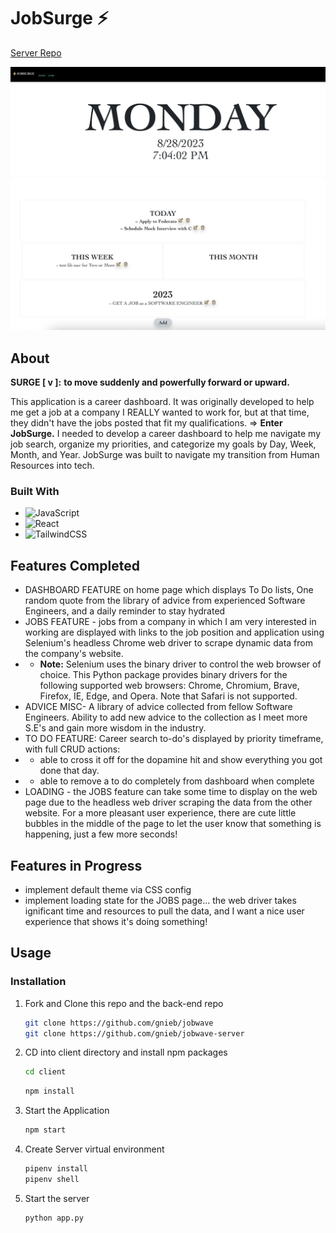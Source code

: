 # JobSurge ⚡
[Server Repo](https://github.com/gnieb/jobwave-server)

![homepage](homescreenshot.png)
![to_dos](todoscreenshot.png)

## About
**SURGE [ v ]:** 
**to move suddenly and powerfully forward or upward.** 

This application is a career dashboard. It was originally developed to help me get a job at a company I REALLY wanted to work for, but at that time, they didn't have the jobs posted that fit my qualifications. 
=> **Enter JobSurge.**
I needed to develop a career dashboard to help me navigate my job search, organize my priorities, and categorize my goals by Day, Week, Month, and Year. JobSurge was built to navigate my transition from Human Resources into tech. 

### Built With

* ![JavaScript](https://img.shields.io/badge/javascript-%23323330.svg?style=for-the-badge&logo=javascript&logoColor=%23F7DF1E)
* ![React](https://img.shields.io/badge/react-%2320232a.svg?style=for-the-badge&logo=react&logoColor=%2361DAFB)
* ![TailwindCSS](https://img.shields.io/badge/tailwindcss-%2338B2AC.svg?style=for-the-badge&logo=tailwind-css&logoColor=white)


## Features Completed 


- DASHBOARD FEATURE on home page which displays To Do lists, One random quote from the library of advice from experienced Software Engineers, and a daily reminder to stay hydrated
- JOBS FEATURE - jobs from a company in which I am very interested in working are displayed with links to the job position and application using Selenium's headless Chrome web driver to scrape dynamic data from the company's website.
- - **Note:** Selenium uses the binary driver to control the web browser of choice. This Python package provides binary drivers for the following supported web browsers: Chrome, Chromium, Brave, Firefox, IE, Edge, and Opera. Note that Safari is not supported.
- ADVICE MISC- A library of advice collected from fellow Software Engineers. Ability to add new advice to the collection as I meet more S.E's and gain more wisdom in the industry.
- TO DO FEATURE: Career search to-do's displayed by priority timeframe, with full CRUD actions:
- - able to cross it off for the dopamine hit and show everything you got done that day. 
- - able to remove a to do completely from dashboard when complete
- LOADING - the JOBS feature can take some time to display on the web page due to the headless web driver scraping the data from the other website. For a more pleasant user experience, there are cute little bubbles in the middle of the page to let the user know that something is happening, just a few more seconds!

## Features in Progress
- implement default theme via CSS config
- implement loading state for the JOBS page... the web driver takes ignificant time and resources to pull the data, and I want a nice user experience that shows it's doing something! 


## Usage
### Installation
1. Fork and Clone this repo and the back-end repo
   ```sh
   git clone https://github.com/gnieb/jobwave
   git clone https://github.com/gnieb/jobwave-server 
   ```

2. CD into client directory and install npm packages
    ```sh
    cd client
    ```
    ```sh
    npm install
    ```
3. Start the Application
    ```sh
    npm start
    ```
4. Create Server virtual environment 
    ```sh
    pipenv install
    pipenv shell
    ```
5. Start the server
    ```sh
    python app.py
    ```


